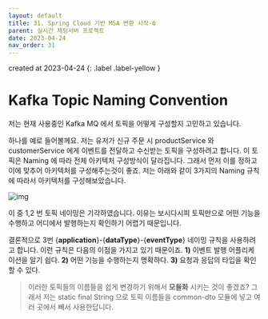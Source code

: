 ```yaml
---
layout: default
title: 31. Spring Cloud 기반 MSA 변환 시작-6
parent: 실시간 채팅서버 프로젝트
date: 2023-04-24
nav_order: 31
---
```

created at 2023-04-24
{: .label .label-yellow }
# Kafka Topic Naming Convention

저는 현재 사용중인 Kafka MQ 에서 토픽을 어떻게 구성할지 고민하고 있습니다.

하나를 예로 들어볼께요. 저는 유저가 신규 주문 시 productService 와 customerService 에게 이벤트를 전달하고 수신받는 토픽을 구성하려고 합니다. 이 토픽은 Naming 에 따라 전체 아키텍처 구성방식이 달라집니다. 그래서 먼저 이를 정하고 이에 맞추어 아키텍처를 구성해주는것이 좋죠. 저는 아래와 같이 3가지의 Naming 규칙에 따라서 아키텍처를 구성해보았습니다. 

![img](../../../assets/img/kafka/11.svg)

이 중 1,2 번 토픽 네이밍은 기각하였습니다. 이유는 보시다시피 토픽만으로 어떤 기능을 수행하고 어디에서 발행하는지 확인하기 어렵기 때문입니다.

결론적으로 3번 {**application**}-{**dataType**}-{**eventType**} 네이밍 규칙을 사용하려고 합니다. 이런 규칙은 다음의 이점을 가지고 있기 때문이죠. **1)** 이벤트 발행 어플리케이션을 알기 쉽다. **2)** 어떤 기능을 수행하는지 명확하다. **3)** 요청과 응답의 타입을 확인할 수 있다.

> 이러한 토픽들의 이름들을 쉽게 변경하기 위해서 **모듈화** 시키는 것이 좋겠죠? 그래서 저는 static final String 으로 토픽 이름들을 common-dto 모듈에 넣고 여러 곳에서 빼서 사용한답니다.